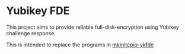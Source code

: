 Yubikey FDE
===========

This project aims to provide reliable full-disk-encryption using Yubikey challenge response.

This is intended to replace the programs in [mkinitcpio-ykfde](https://github.com/eworm-de/mkinitcpio-ykfde)
